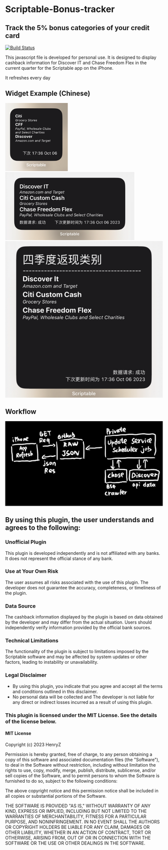 # Scriptable-Bonus-tracker
## Track the 5% bonus categories of your credit card

[![Build Status](https://travis-ci.org/joemccann/dillinger.svg?branch=master)](https://travis-ci.org/joemccann/dillinger)

This javascript file is developed for personal use. It is designed to display cashback information for Discover IT and Chase Freedom Flex in the current quarter for the Scriptable app on the iPhone.

It refreshes every day

## Widget Example (Chinese)
<span>
<img src="https://github.com/bhkj9999/Scriptable-Bonus-tracker/blob/main/S.png" width="200" height="auto" />
<img src="https://github.com/bhkj9999/Scriptable-Bonus-tracker/blob/main/M.png" width="413" height="auto" />
</span>
<img src="https://github.com/bhkj9999/Scriptable-Bonus-tracker/blob/main/L.png" width="617" height="auto" />

## Workflow
![image](https://github.com/bhkj9999/Scriptable-Bonus-tracker/blob/main/workflow.png)

## By using this plugin, the user understands and agrees to the following:

### Unofficial Plugin
This plugin is developed independently and is not affiliated with any banks. It does not represent the official stance of any bank.

### Use at Your Own Risk
The user assumes all risks associated with the use of this plugin. The developer does not guarantee the accuracy, completeness, or timeliness of the plugin.

### Data Source
The cashback information displayed by the plugin is based on data obtained by the developer and may differ from the actual situation. Users should independently verify information provided by the official bank sources.

### Technical Limitations
The functionality of the plugin is subject to limitations imposed by the Scriptable software and may be affected by system updates or other factors, leading to instability or unavailability.

### Legal Disclaimer

- By using this plugin, you indicate that you agree and accept all the terms and conditions outlined in this disclaimer.
- No personal data will be collected and The developer is not liable for any direct or indirect losses incurred as a result of using this plugin.

### This plugin is licensed under the MIT License. See the details of the license below.

#### MIT License

Copyright (c) 2023 HenryZ

Permission is hereby granted, free of charge, to any person obtaining a copy of this software and associated documentation files (the "Software"), to deal in the Software without restriction, including without limitation the rights to use, copy, modify, merge, publish, distribute, sublicense, and/or sell copies of the Software, and to permit persons to whom the Software is furnished to do so, subject to the following conditions:

The above copyright notice and this permission notice shall be included in all copies or substantial portions of the Software.

THE SOFTWARE IS PROVIDED "AS IS," WITHOUT WARRANTY OF ANY KIND, EXPRESS OR IMPLIED, INCLUDING BUT NOT LIMITED TO THE WARRANTIES OF MERCHANTABILITY, FITNESS FOR A PARTICULAR PURPOSE, AND NONINFRINGEMENT. IN NO EVENT SHALL THE AUTHORS OR COPYRIGHT HOLDERS BE LIABLE FOR ANY CLAIM, DAMAGES OR OTHER LIABILITY, WHETHER IN AN ACTION OF CONTRACT, TORT OR OTHERWISE, ARISING FROM, OUT OF OR IN CONNECTION WITH THE SOFTWARE OR THE USE OR OTHER DEALINGS IN THE SOFTWARE.
